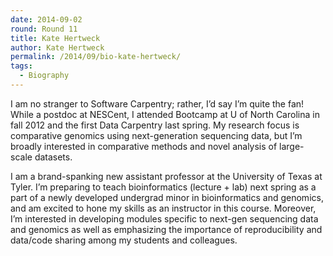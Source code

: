 ```yaml
---
date: 2014-09-02
round: Round 11
title: Kate Hertweck
author: Kate Hertweck
permalink: /2014/09/bio-kate-hertweck/
tags:
  - Biography
---
```

I am no stranger to Software Carpentry; rather, I&#8217;d say I&#8217;m quite the fan! While a postdoc at NESCent, I attended Bootcamp at U of North Carolina in fall 2012 and the first Data Carpentry last spring. My research focus is comparative genomics using next-generation sequencing data, but I&#8217;m broadly interested in comparative methods and novel analysis of large-scale datasets.

I am a brand-spanking new assistant professor at the University of Texas at Tyler. I&#8217;m preparing to teach bioinformatics (lecture + lab) next spring as a part of a newly developed undergrad minor in bioinformatics and genomics, and am excited to hone my skills as an instructor in this course. Moreover, I&#8217;m interested in developing modules specific to next-gen sequencing data and genomics as well as emphasizing the importance of reproducibility and data/code sharing among my students and colleagues.
